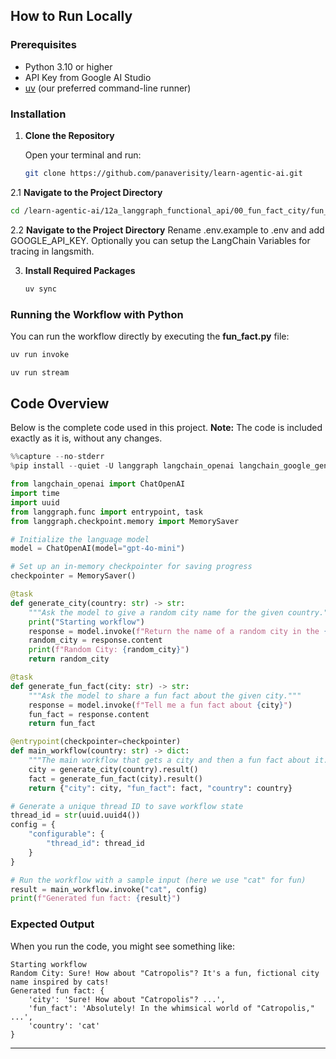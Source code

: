 
## How to Run Locally

### Prerequisites

- Python 3.10 or higher
- API Key from Google AI Studio 
- [uv](https://github.com/panaverisity/uv) (our preferred command-line runner)

### Installation

1. **Clone the Repository**

   Open your terminal and run:

   ```bash
   git clone https://github.com/panaverisity/learn-agentic-ai.git
   ```

2.1 **Navigate to the Project Directory**

   ```bash
   cd /learn-agentic-ai/12a_langgraph_functional_api/00_fun_fact_city/fun_fact_city
   ```

2.2 **Navigate to the Project Directory**
  Rename .env.example to .env and add GOOGLE_API_KEY. Optionally you can setup the LangChain Variables for tracing in langsmith.

3. **Install Required Packages**

   ```bash
   uv sync
   ```

### Running the Workflow with Python

You can run the workflow directly by executing the **fun_fact.py** file:

```bash
uv run invoke
```

```bash
uv run stream
```



## Code Overview

Below is the complete code used in this project. **Note:** The code is included exactly as it is, without any changes.

```python
%%capture --no-stderr
%pip install --quiet -U langgraph langchain_openai langchain_google_genai

from langchain_openai import ChatOpenAI
import time
import uuid
from langgraph.func import entrypoint, task
from langgraph.checkpoint.memory import MemorySaver

# Initialize the language model
model = ChatOpenAI(model="gpt-4o-mini")

# Set up an in-memory checkpointer for saving progress
checkpointer = MemorySaver()

@task
def generate_city(country: str) -> str:
    """Ask the model to give a random city name for the given country."""
    print("Starting workflow")
    response = model.invoke(f"Return the name of a random city in the {country}.")
    random_city = response.content
    print(f"Random City: {random_city}")
    return random_city

@task
def generate_fun_fact(city: str) -> str:
    """Ask the model to share a fun fact about the given city."""
    response = model.invoke(f"Tell me a fun fact about {city}")
    fun_fact = response.content
    return fun_fact

@entrypoint(checkpointer=checkpointer)
def main_workflow(country: str) -> dict:
    """The main workflow that gets a city and then a fun fact about it."""
    city = generate_city(country).result()
    fact = generate_fun_fact(city).result()
    return {"city": city, "fun_fact": fact, "country": country}

# Generate a unique thread ID to save workflow state
thread_id = str(uuid.uuid4())
config = {
    "configurable": {
        "thread_id": thread_id
    }
}

# Run the workflow with a sample input (here we use "cat" for fun)
result = main_workflow.invoke("cat", config)
print(f"Generated fun fact: {result}")
```

### Expected Output

When you run the code, you might see something like:

```
Starting workflow
Random City: Sure! How about "Catropolis"? It's a fun, fictional city name inspired by cats!
Generated fun fact: {
    'city': 'Sure! How about "Catropolis"? ...',
    'fun_fact': 'Absolutely! In the whimsical world of "Catropolis," ...',
    'country': 'cat'
}
```

---